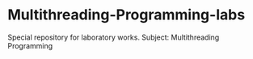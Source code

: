 # Multithreading-Programming-labs
Special repository for laboratory works. Subject: Multithreading Programming
